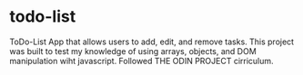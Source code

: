 # todo-list

ToDo-List App that allows users to add, edit, and remove tasks. This project was built to test my knowledge of using arrays, objects, and DOM manipulation wiht javascript. Followed THE ODIN PROJECT cirriculum. 
